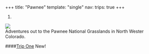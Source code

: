 +++
title: "Pawnee"
template: "single"
nav:
  trips: true
+++

<div id="trips_carousel" class="carousel slide">
  <ol class="carousel-indicators">
    <li data-target="#trips_carousel" data-slide-to="0" class="active"></li>
  </ol>
  <div class="carousel-inner">
    <div class="item active">
      <div class="container">
        <div class="row">
          <div class="col-12">
            <img src="1/pawnee.jpg">
          </div>
        </div>
      </div>
    </div>
  </div>
  <a class="left carousel-control" href="#trips_carousel" data-slide="prev"><span class="glyphicon glyphicon-chevron-left"></span></a>
  <a class="right carousel-control" href="#trips_carousel" data-slide="next"><span class="glyphicon glyphicon-chevron-right"></span></a>
</div>

<div class="container" markdown="1">
<div class="row">
<div class="col-6 col-offset-3">
Adventures out to the Pawnee National Grasslands in North Wester Colorado.

####[Trip One](1/) <span class="label label-success">New!</span>
</div>
</div>
</div>
